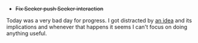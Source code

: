 <!--
title: 20201222
-->

* ~~Fix Seeker push Seeker interaction~~

Today was a very bad day for progress. 
I got distracted by [an idea](https://twitter.com/a327ex/status/1341389008396574720) and its implications and whenever that happens it seems I can't focus on doing anything useful.

